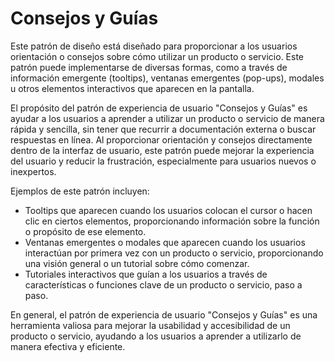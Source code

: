 # Consejos y Guías

Este patrón de diseño está diseñado para proporcionar a los usuarios orientación o consejos sobre cómo utilizar un producto o servicio. Este patrón puede implementarse de diversas formas, como a través de información emergente (tooltips), ventanas emergentes (pop-ups), modales u otros elementos interactivos que aparecen en la pantalla.

El propósito del patrón de experiencia de usuario "Consejos y Guías" es ayudar a los usuarios a aprender a utilizar un producto o servicio de manera rápida y sencilla, sin tener que recurrir a documentación externa o buscar respuestas en línea. Al proporcionar orientación y consejos directamente dentro de la interfaz de usuario, este patrón puede mejorar la experiencia del usuario y reducir la frustración, especialmente para usuarios nuevos o inexpertos.

Ejemplos de este patrón incluyen:

- Tooltips que aparecen cuando los usuarios colocan el cursor o hacen clic en ciertos elementos, proporcionando información sobre la función o propósito de ese elemento.
- Ventanas emergentes o modales que aparecen cuando los usuarios interactúan por primera vez con un producto o servicio, proporcionando una visión general o un tutorial sobre cómo comenzar.
- Tutoriales interactivos que guían a los usuarios a través de características o funciones clave de un producto o servicio, paso a paso.

En general, el patrón de experiencia de usuario "Consejos y Guías" es una herramienta valiosa para mejorar la usabilidad y accesibilidad de un producto o servicio, ayudando a los usuarios a aprender a utilizarlo de manera efectiva y eficiente.
